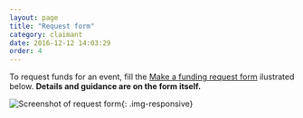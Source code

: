 ```yaml
---
layout: page
title: "Request form"
category: claimant
date: 2016-12-12 14:03:29
order: 4
---
```

To request funds for an event,
fill the [Make a funding request form]({{site.demo_site}}/request/)
ilustrated below.
**Details and guidance are on the form itself.**

![Screenshot of request form]({{site.baseurl}}/img/request.png){: .img-responsive}
